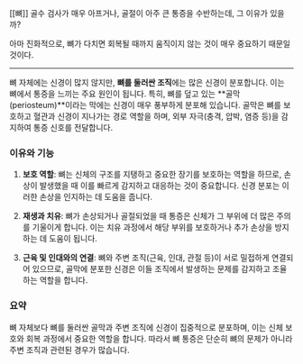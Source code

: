[[뼈]]
골수 검사가 매우 아프거나, 골절이 아주 큰 통증을 수반하는데, 그 이유가 있을까?

아마 진화적으로, 뼈가 다치면 회복될 때까지 움직이지 않는 것이 매우 중요하기 때문일 것이다.




---
뼈 자체에는 신경이 많지 않지만, **뼈를 둘러싼 조직**에는 많은 신경이 분포합니다. 이는 뼈에서 통증을 느끼는 주요 원인이 됩니다. 특히, 뼈를 덮고 있는 **골막(periosteum)**이라는 막에는 신경이 매우 풍부하게 분포해 있습니다. 골막은 뼈를 보호하고 혈관과 신경이 지나가는 경로 역할을 하며, 외부 자극(충격, 압박, 염증 등)을 감지하여 통증 신호를 전달합니다.

### 이유와 기능

1. **보호 역할**: 뼈는 신체의 구조를 지탱하고 중요한 장기를 보호하는 역할을 하므로, 손상이 발생했을 때 이를 빠르게 감지하고 대응하는 것이 중요합니다. 신경 분포는 이러한 손상을 인지하는 데 도움을 줍니다.
    
2. **재생과 치유**: 뼈가 손상되거나 골절되었을 때 통증은 신체가 그 부위에 더 많은 주의를 기울이게 합니다. 이는 치유 과정에서 해당 부위를 보호하거나 추가 손상을 방지하는 데 도움이 됩니다.
    
3. **근육 및 인대와의 연결**: 뼈와 주변 조직(근육, 인대, 관절 등)이 서로 밀접하게 연결되어 있으므로, 골막에 분포한 신경은 이들 조직에서 발생하는 문제를 감지하고 조율하는 역할을 합니다.
    

### 요약

뼈 자체보다 뼈를 둘러싼 골막과 주변 조직에 신경이 집중적으로 분포하며, 이는 신체 보호와 회복 과정에서 중요한 역할을 합니다. 따라서 뼈 통증은 단순히 뼈의 문제가 아니라 주변 조직과 관련된 경우가 많습니다.


